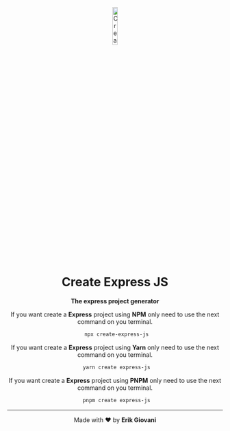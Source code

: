 <div align="center">
  <img width="15%" src="https://raw.githubusercontent.com/ErikGIovani/create-express-js/f83f88b354e6a0a842879dea28b5e71d1241a73d/logo.png?token=GHSAT0AAAAAACFNHOVCY3GERSANBCPYJAFKZHEJD3Q" alt="Create Express JS">
  <h1>Create Express JS</h1>

**The express project generator**

</div>

<div align="center">

If you want create a **Express** project using **NPM** only need to use the next command on you terminal.

```bash
 npx create-express-js
```

If you want create a **Express** project using **Yarn** only need to use the next command on you terminal.

```bash
 yarn create express-js
```

If you want create a **Express** project using **PNPM** only need to use the next command on you terminal.

```bash
 pnpm create express-js
```

</div>

---

<div align="center">

Made with ❤️ by **Erik Giovani**

</div>
